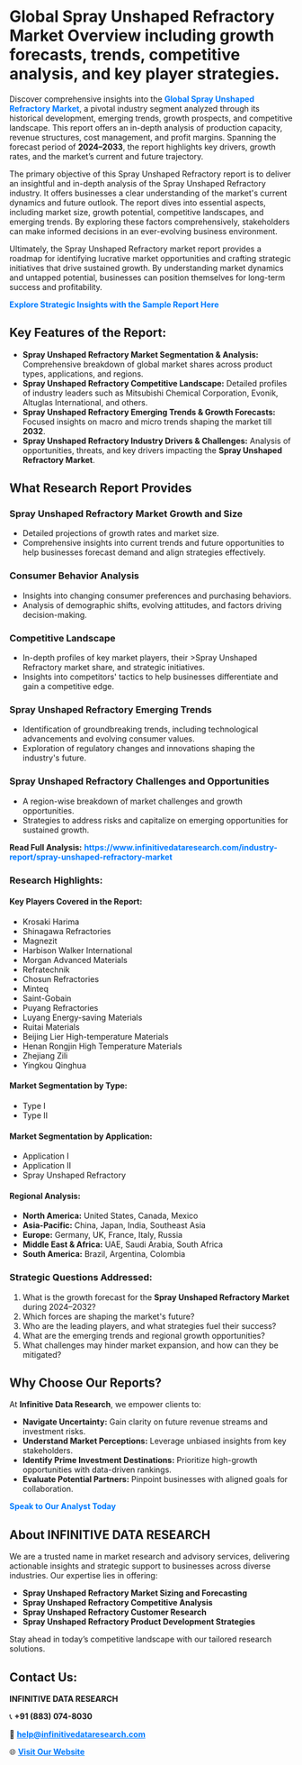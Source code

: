 <h1>Global Spray Unshaped Refractory Market Overview including growth forecasts, trends, competitive analysis, and key player strategies.</h1>
<p>
Discover comprehensive insights into the 
<a href="https://www.infinitivedataresearch.com/industry-report/spray-unshaped-refractory-market" rel="dofollow" style="color: #007BFF; text-decoration: none;"><strong>Global Spray Unshaped Refractory Market</strong></a>, a pivotal industry segment analyzed through its historical development, emerging trends, growth prospects, and competitive landscape. This report offers an in-depth analysis of production capacity, revenue structures, cost management, and profit margins. Spanning the forecast period of <strong>2024–2033</strong>, the report highlights key drivers, growth rates, and the market’s current and future trajectory.
</p>
<p>
The primary objective of this Spray Unshaped Refractory report is to deliver an insightful and in-depth analysis of the Spray Unshaped Refractory industry. It offers businesses a clear understanding of the market's current dynamics and future outlook. The report dives into essential aspects, including market size, growth potential, competitive landscapes, and emerging trends. By exploring these factors comprehensively, stakeholders can make informed decisions in an ever-evolving business environment.
</p>
<p>
Ultimately, the Spray Unshaped Refractory market report provides a roadmap for identifying lucrative market opportunities and crafting strategic initiatives that drive sustained growth. By understanding market dynamics and untapped potential, businesses can position themselves for long-term success and profitability.
</p>
<p>
<a href="https://www.infinitivedataresearch.com/request-sample/reportId=110431" style="color: #007BFF; text-decoration: none;"><strong>Explore Strategic Insights with the Sample Report Here</strong></a>
</p>

<h2>Key Features of the Report:</h2>
<ul>
<li><strong>Spray Unshaped Refractory Market Segmentation & Analysis:</strong> Comprehensive breakdown of global market shares across product types, applications, and regions.</li>
<li><strong>Spray Unshaped Refractory Competitive Landscape:</strong> Detailed profiles of industry leaders such as Mitsubishi Chemical Corporation, Evonik, Altuglas International, and others.</li>
<li><strong>Spray Unshaped Refractory Emerging Trends & Growth Forecasts:</strong> Focused insights on macro and micro trends shaping the market till <strong>2032</strong>.</li>
<li><strong>Spray Unshaped Refractory Industry Drivers & Challenges:</strong> Analysis of opportunities, threats, and key drivers impacting the <strong>Spray Unshaped Refractory Market</strong>.</li>
</ul>

<h2>What Research Report Provides</h2>
<h3>Spray Unshaped Refractory Market Growth and Size</h3>
<ul>
<li>Detailed projections of growth rates and market size.</li>
<li>Comprehensive insights into current trends and future opportunities to help businesses forecast demand and align strategies effectively.</li>
</ul>

<h3>Consumer Behavior Analysis</h3>
<ul>
<li>Insights into changing consumer preferences and purchasing behaviors.</li>
<li>Analysis of demographic shifts, evolving attitudes, and factors driving decision-making.</li>
</ul>

<h3>Competitive Landscape</h3>
<ul>
<li>In-depth profiles of key market players, their >Spray Unshaped Refractory market share, and strategic initiatives.</li>
<li>Insights into competitors' tactics to help businesses differentiate and gain a competitive edge.</li>
</ul>

<h3>Spray Unshaped Refractory Emerging Trends</h3>
<ul>
<li>Identification of groundbreaking trends, including technological advancements and evolving consumer values.</li>
<li>Exploration of regulatory changes and innovations shaping the industry's future.</li>
</ul>

<h3>Spray Unshaped Refractory Challenges and Opportunities</h3>
<ul>
<li>A region-wise breakdown of market challenges and growth opportunities.</li>
<li>Strategies to address risks and capitalize on emerging opportunities for sustained growth.</li>
</ul>
<p><strong>Read Full Analysis:</strong> <a href="https://www.infinitivedataresearch.com/industry-report/spray-unshaped-refractory-market" rel="dofollow" style="color: #007BFF; text-decoration: none;"><strong>https://www.infinitivedataresearch.com/industry-report/spray-unshaped-refractory-market</strong></a></p>
<h3>Research Highlights:</h3>
<h4>Key Players Covered in the Report:</h4>
<ul><li>Krosaki Harima</li><li>Shinagawa Refractories</li><li>Magnezit</li><li>Harbison Walker International</li><li>Morgan Advanced Materials</li><li>Refratechnik</li><li>Chosun Refractories</li><li>Minteq</li><li>Saint-Gobain</li><li>Puyang Refractories</li><li>Luyang Energy-saving Materials</li><li>Ruitai Materials</li><li>Beijing Lier High-temperature Materials</li><li>Henan Rongjin High Temperature Materials</li><li>Zhejiang Zili</li><li>Yingkou Qinghua</li></ul>
<h4>Market Segmentation by Type:</h4>
<ul><li>Type I</li><li>Type II</li></ul>
<h4>Market Segmentation by Application:</h4>
<ul><li>Application I</li><li>Application II</li><li>Spray Unshaped Refractory</li></ul>

<h4>Regional Analysis:</h4>
<ul>
<li><strong>North America:</strong> United States, Canada, Mexico</li>
<li><strong>Asia-Pacific:</strong> China, Japan, India, Southeast Asia</li>
<li><strong>Europe:</strong> Germany, UK, France, Italy, Russia</li>
<li><strong>Middle East & Africa:</strong> UAE, Saudi Arabia, South Africa</li>
<li><strong>South America:</strong> Brazil, Argentina, Colombia</li>
</ul>

<h3>Strategic Questions Addressed:</h3>
<ol>
<li>What is the growth forecast for the <strong>Spray Unshaped Refractory Market</strong> during 2024–2032?</li>
<li>Which forces are shaping the market's future?</li>
<li>Who are the leading players, and what strategies fuel their success?</li>
<li>What are the emerging trends and regional growth opportunities?</li>
<li>What challenges may hinder market expansion, and how can they be mitigated?</li>
</ol>

<h2>Why Choose Our Reports?</h2>
<p>At <strong>Infinitive Data Research</strong>, we empower clients to:</p>
<ul>
<li><strong>Navigate Uncertainty:</strong> Gain clarity on future revenue streams and investment risks.</li>
<li><strong>Understand Market Perceptions:</strong> Leverage unbiased insights from key stakeholders.</li>
<li><strong>Identify Prime Investment Destinations:</strong> Prioritize high-growth opportunities with data-driven rankings.</li>
<li><strong>Evaluate Potential Partners:</strong> Pinpoint businesses with aligned goals for collaboration.</li>
</ul>
<p><a href="https://www.infinitivedataresearch.com/industry-report/spray-unshaped-refractory-market" rel="dofollow" style="color: #007BFF; text-decoration: none;"><strong>Speak to Our Analyst Today</strong></a></p>

<h2>About INFINITIVE DATA RESEARCH</h2>
<p>We are a trusted name in market research and advisory services, delivering actionable insights and strategic support to businesses across diverse industries. Our expertise lies in offering:</p>
<ul>
<li><strong>Spray Unshaped Refractory Market Sizing and Forecasting</strong></li>
<li><strong>Spray Unshaped Refractory Competitive Analysis</strong></li>
<li><strong>Spray Unshaped Refractory Customer Research</strong></li>
<li><strong>Spray Unshaped Refractory Product Development Strategies</strong></li>
</ul>
<p>Stay ahead in today’s competitive landscape with our tailored research solutions.</p>

<h2>Contact Us:</h2>
<p><strong>INFINITIVE DATA RESEARCH</strong></p>
<p>📞 <strong>+91 (883) 074-8030</strong></p>
<p>📧 <strong><a href="mailto:help@infinitivedataresearch.com" style="color: #007BFF;">help@infinitivedataresearch.com</a></strong></p>
<p>🌐 <strong><a href="https://www.infinitivedataresearch.com" rel="dofollow" style="color: #007BFF;">Visit Our Website</a></strong></p>